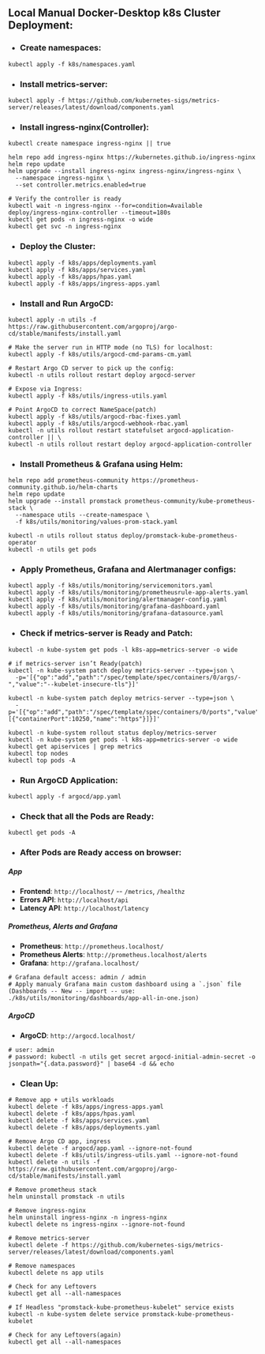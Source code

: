 ## Local Manual Docker-Desktop k8s Cluster Deployment:
- ### Create namespaces:
```
kubectl apply -f k8s/namespaces.yaml
```
- ### Install metrics-server:
```
kubectl apply -f https://github.com/kubernetes-sigs/metrics-server/releases/latest/download/components.yaml
```
- ### Install ingress-nginx(Controller):
```
kubectl create namespace ingress-nginx || true

helm repo add ingress-nginx https://kubernetes.github.io/ingress-nginx
helm repo update
helm upgrade --install ingress-nginx ingress-nginx/ingress-nginx \
  --namespace ingress-nginx \
  --set controller.metrics.enabled=true

# Verify the controller is ready
kubectl wait -n ingress-nginx --for=condition=Available deploy/ingress-nginx-controller --timeout=180s
kubectl get pods -n ingress-nginx -o wide
kubectl get svc -n ingress-nginx
```
- ### Deploy the Cluster:
```
kubectl apply -f k8s/apps/deployments.yaml
kubectl apply -f k8s/apps/services.yaml
kubectl apply -f k8s/apps/hpas.yaml
kubectl apply -f k8s/apps/ingress-apps.yaml
```
- ### Install and Run ArgoCD:
```
kubectl apply -n utils -f https://raw.githubusercontent.com/argoproj/argo-cd/stable/manifests/install.yaml

# Make the server run in HTTP mode (no TLS) for localhost:
kubectl apply -f k8s/utils/argocd-cmd-params-cm.yaml

# Restart Argo CD server to pick up the config:
kubectl -n utils rollout restart deploy argocd-server

# Expose via Ingress:
kubectl apply -f k8s/utils/ingress-utils.yaml

# Point ArgoCD to correct NameSpace(patch)
kubectl apply -f k8s/utils/argocd-rbac-fixes.yaml
kubectl apply -f k8s/utils/argocd-webhook-rbac.yaml
kubectl -n utils rollout restart statefulset argocd-application-controller || \
kubectl -n utils rollout restart deploy argocd-application-controller
```
- ### Install Prometheus & Grafana using Helm:
```
helm repo add prometheus-community https://prometheus-community.github.io/helm-charts
helm repo update
helm upgrade --install promstack prometheus-community/kube-prometheus-stack \
  --namespace utils --create-namespace \
  -f k8s/utils/monitoring/values-prom-stack.yaml

kubectl -n utils rollout status deploy/promstack-kube-prometheus-operator
kubectl -n utils get pods
```
- ### Apply Prometheus, Grafana and Alertmanager configs:
```
kubectl apply -f k8s/utils/monitoring/servicemonitors.yaml
kubectl apply -f k8s/utils/monitoring/prometheusrule-app-alerts.yaml
kubectl apply -f k8s/utils/monitoring/alertmanager-config.yaml
kubectl apply -f k8s/utils/monitoring/grafana-dashboard.yaml
kubectl apply -f k8s/utils/monitoring/grafana-datasource.yaml
```
- ### Check if metrics-server is Ready and Patch:
```
kubectl -n kube-system get pods -l k8s-app=metrics-server -o wide

# if metrics-server isn’t Ready(patch)
kubectl -n kube-system patch deploy metrics-server --type=json \
  -p='[{"op":"add","path":"/spec/template/spec/containers/0/args/-","value":"--kubelet-insecure-tls"}]'

kubectl -n kube-system patch deploy metrics-server --type=json \
  -p='[{"op":"add","path":"/spec/template/spec/containers/0/ports","value":[{"containerPort":10250,"name":"https"}]}]'

kubectl -n kube-system rollout status deploy/metrics-server
kubectl -n kube-system get pods -l k8s-app=metrics-server -o wide
kubectl get apiservices | grep metrics
kubectl top nodes
kubectl top pods -A
```
- ### Run ArgoCD Application:
```
kubectl apply -f argocd/app.yaml
```
- ### Check that all the Pods are Ready:
```
kubectl get pods -A
```
- ### After Pods are Ready access on browser:
##### **App**
- **Frontend**: `http://localhost/` -- `/metrics`, `/healthz`
- **Errors API**: `http://localhost/api`
- **Latency API**: `http://localhost/latency`
##### **Prometheus, Alerts and Grafana**
- **Prometheus**: `http://prometheus.localhost/`
- **Prometheus Alerts**: `http://prometheus.localhost/alerts`
- **Grafana**: `http://grafana.localhost/`
```
# Grafana default access: admin / admin
# Apply manualy Grafana main custom dashboard using a `.json` file (Dashboards -- New -- import -- use: ./k8s/utils/monitoring/dashboards/app-all-in-one.json)
```
##### **ArgoCD**
- **ArgoCD**: `http://argocd.localhost/`
```
# user: admin
# password: kubectl -n utils get secret argocd-initial-admin-secret -o jsonpath="{.data.password}" | base64 -d && echo
```
- ### Clean Up:
```
# Remove app + utils workloads
kubectl delete -f k8s/apps/ingress-apps.yaml
kubectl delete -f k8s/apps/hpas.yaml
kubectl delete -f k8s/apps/services.yaml
kubectl delete -f k8s/apps/deployments.yaml

# Remove Argo CD app, ingress
kubectl delete -f argocd/app.yaml --ignore-not-found
kubectl delete -f k8s/utils/ingress-utils.yaml --ignore-not-found
kubectl delete -n utils -f https://raw.githubusercontent.com/argoproj/argo-cd/stable/manifests/install.yaml

# Remove prometheus stack
helm uninstall promstack -n utils

# Remove ingress-nginx
helm uninstall ingress-nginx -n ingress-nginx
kubectl delete ns ingress-nginx --ignore-not-found

# Remove metrics-server
kubectl delete -f https://github.com/kubernetes-sigs/metrics-server/releases/latest/download/components.yaml

# Remove namespaces
kubectl delete ns app utils
```
```
# Check for any Leftovers
kubectl get all --all-namespaces

# If Headless "promstack-kube-prometheus-kubelet" service exists
kubectl -n kube-system delete service promstack-kube-prometheus-kubelet

# Check for any Leftovers(again)
kubectl get all --all-namespaces
```
